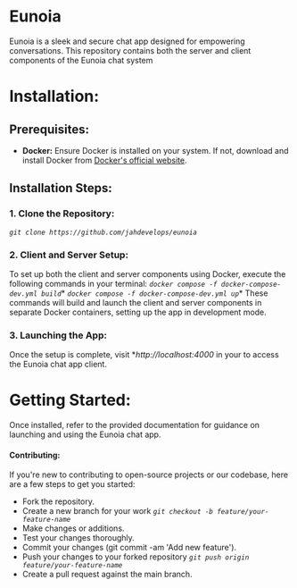 # Eunoia
Eunoia is a sleek and secure chat app designed for empowering conversations. This repository contains both the server and client components of the Eunoia chat system

# Installation:
## Prerequisites:
- **Docker:** Ensure Docker is installed on your system. If not, download and install Docker from [Docker's official website](https://www.docker.com/get-started).

## Installation Steps:
### 1. Clone the Repository: 
*`git clone https://github.com/jahdevelops/eunoia`*
### 2. Client and Server Setup: 
To set up both the client and server components using Docker, execute the following commands in your terminal:
*`docker compose -f docker-compose-dev.yml build`**
*`docker compose -f docker-compose-dev.yml up`**
These commands will build and launch the client and server components in separate Docker containers, setting up the app in development mode.
### 3. Launching the App:
Once the setup is complete, visit **http://localhost:4000* in your to access the Eunoia chat app client.

# Getting Started:
Once installed, refer to the provided documentation for guidance on launching and using the Eunoia chat app.

#### Contributing:
If you're new to contributing to open-source projects or our codebase, here are a few steps to get you started:
- Fork the repository.
- Create a new branch for your work *`git checkout -b feature/your-feature-name`*
- Make changes or additions.
- Test your changes thoroughly.
- Commit your changes (git commit -am 'Add new feature').
- Push your changes to your forked repository *`git push origin feature/your-feature-name`*
- Create a pull request against the main branch.
